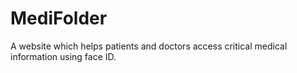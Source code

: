# MediFolder
A website which helps patients and doctors access critical medical information using face ID.
